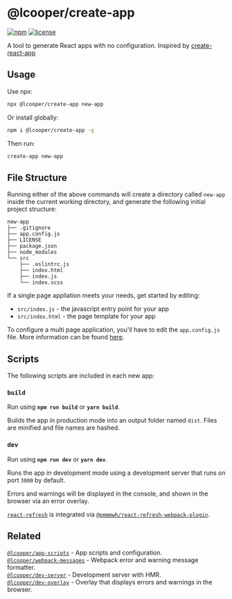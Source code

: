 # @lcooper/create-app

[![npm][npm-badge]][npm-link]
[![license][license-badge]][license-link]

A tool to generate React apps with no configuration. Inspired by [create-react-app](https://github.com/facebookincubator/create-react-app)

## Usage

Use npx:

```bash
npx @lcooper/create-app new-app
```

Or install globally:

```bash
npm i @lcooper/create-app -g
```

Then run:

```bash
create-app new-app
```

## File Structure

Running either of the above commands will create a directory called `new-app` inside the current working directory, and generate the following initial project structure:

```
new-app
├── .gitignore
├── app.config.js
├── LICENSE
├── package.json
├── node_modules
└── src
    ├── .eslintrc.js
    ├── index.html
    ├── index.js
    └── index.scss
```

If a single page appliation meets your needs, get started by editing:

 * `src/index.js` - the javascript entry point for your app
 * `src/index.html` - the page template for your app

To configure a multi page application, you'll have to edit the `app.config.js` file. More information can be found [here](https://github.com/luciancooper/app-toolkit/tree/master/packages/app-scripts#configuration).

## Scripts

The following scripts are included in each new app:

### `build`

Run using **`npm run build`** or **`yarn build`**.

Builds the app in production mode into an output folder named `dist`. Files are minified and file names are hashed.

### `dev`

Run using **`npm run dev`** or **`yarn dev`**.

Runs the app in development mode using a development server that runs on port `3000` by default. 

Errors and warnings will be displayed in the console, and shown in the browser via an error overlay.

[`react-refresh`](https://www.npmjs.com/package/react-refresh) is integrated via [`@pmmmwh/react-refresh-webpack-plugin`](https://www.npmjs.com/package/@pmmmwh/react-refresh-webpack-plugin).

## Related

[`@lcooper/app-scripts`](https://www.npmjs.com/package/@lcooper/app-scripts) - App scripts and configuration.\
[`@lcooper/webpack-messages`](https://www.npmjs.com/package/@lcooper/webpack-messages) - Webpack error and warning message formatter.\
[`@lcooper/dev-server`](https://www.npmjs.com/package/@lcooper/dev-server) - Development server with HMR.\
[`@lcooper/dev-overlay`](https://www.npmjs.com/package/@lcooper/dev-overlay) - Overlay that displays errors and warnings in the browser.

[npm-link]: https://www.npmjs.com/package/@lcooper/create-app
[npm-badge]: https://img.shields.io/npm/v/@lcooper/create-app?logo=npm&style=for-the-badge
[license-link]: LICENSE
[license-badge]: https://img.shields.io/npm/l/@lcooper/create-app?color=brightgreen&style=for-the-badge